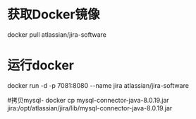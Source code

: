 # 获取Docker镜像 
docker pull atlassian/jira-software

# 运行docker
docker run -d -p 7081:8080 --name jira  atlassian/jira-software

#拷贝mysql-
docker cp mysql-connector-java-8.0.19.jar jira:/opt/atlassian/jira/lib/mysql-connector-java-8.0.19.jar
